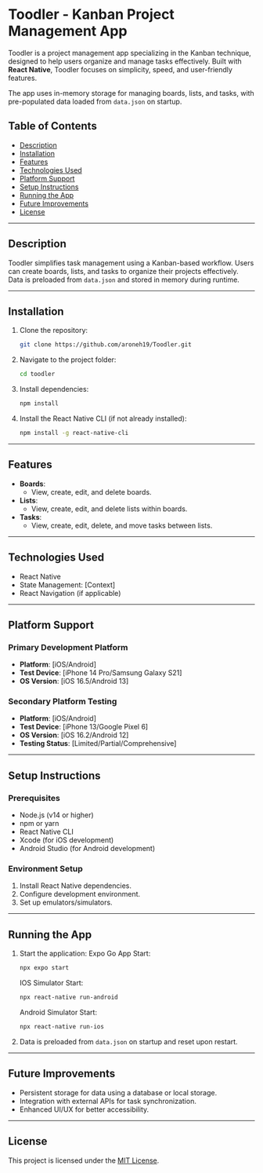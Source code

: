 # Toodler - Kanban Project Management App

Toodler is a project management app specializing in the Kanban technique, designed to help users organize and manage tasks effectively. Built with **React Native**, Toodler focuses on simplicity, speed, and user-friendly features.  

The app uses in-memory storage for managing boards, lists, and tasks, with pre-populated data loaded from `data.json` on startup.  

## Table of Contents
- [Description](#description)
- [Installation](#installation)
- [Features](#features)
- [Technologies Used](#technologies-used)
- [Platform Support](#platform-support)
- [Setup Instructions](#setup-instructions)
- [Running the App](#running-the-app)
- [Future Improvements](#future-improvements)
- [License](#license)

---

## Description

Toodler simplifies task management using a Kanban-based workflow. Users can create boards, lists, and tasks to organize their projects effectively. Data is preloaded from `data.json` and stored in memory during runtime.

---

## Installation

1. Clone the repository:
    ```bash
    git clone https://github.com/aroneh19/Toodler.git
    ```

2. Navigate to the project folder:
    ```bash
    cd toodler
    ```

3. Install dependencies:
    ```bash
    npm install
    ```

4. Install the React Native CLI (if not already installed):
    ```bash
    npm install -g react-native-cli
    ```

---

## Features

- **Boards**:
  - View, create, edit, and delete boards.
- **Lists**:
  - View, create, edit, and delete lists within boards.
- **Tasks**:
  - View, create, edit, delete, and move tasks between lists.

---

## Technologies Used
- React Native
- State Management: [Context]
- React Navigation (if applicable)

---

## Platform Support

### Primary Development Platform
- **Platform**: [iOS/Android]
- **Test Device**: [iPhone 14 Pro/Samsung Galaxy S21]
- **OS Version**: [iOS 16.5/Android 13]

### Secondary Platform Testing
- **Platform**: [iOS/Android]
- **Test Device**: [iPhone 13/Google Pixel 6]
- **OS Version**: [iOS 16.2/Android 12]
- **Testing Status**: [Limited/Partial/Comprehensive]

---

## Setup Instructions

### Prerequisites
- Node.js (v14 or higher)
- npm or yarn
- React Native CLI
- Xcode (for iOS development)
- Android Studio (for Android development)

### Environment Setup
1. Install React Native dependencies.
2. Configure development environment.
3. Set up emulators/simulators.

---

## Running the App

1. Start the application:
    Expo Go App Start:
    ```bash
    npx expo start
    ```
    IOS Simulator Start:
    ```bash
    npx react-native run-android
    ```
    Android Simulator Start:
    ```bash
    npx react-native run-ios
    ```

2. Data is preloaded from `data.json` on startup and reset upon restart.

---

## Future Improvements
- Persistent storage for data using a database or local storage.
- Integration with external APIs for task synchronization.
- Enhanced UI/UX for better accessibility.

---

## License
This project is licensed under the [MIT License](LICENSE).

